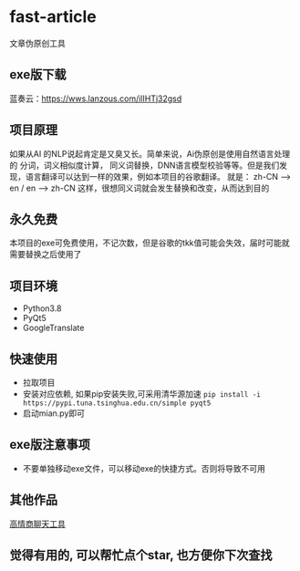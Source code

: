 # fast-article
文章伪原创工具

## exe版下载
蓝奏云：https://wws.lanzous.com/ilIHTj32gsd

## 项目原理
如果从AI 的NLP说起肯定是又臭又长。简单来说，Ai伪原创是使用自然语言处理的 分词，词义相似度计算，
同义词替换，DNN语言模型校验等等。但是我们发现，语言翻译可以达到一样的效果，例如本项目的谷歌翻译。
就是： zh-CN --> en / en --> zh-CN 这样，很想同义词就会发生替换和改变，从而达到目的

## 永久免费
本项目的exe可免费使用，不记次数，但是谷歌的tkk值可能会失效，届时可能就需要替换之后使用了

## 项目环境
- Python3.8
- PyQt5
- GoogleTranslate

## 快速使用
- 拉取项目
- 安装对应依赖, 如果pip安装失败,可采用清华源加速 `pip install -i https://pypi.tuna.tsinghua.edu.cn/simple pyqt5`
- 启动mian.py即可

## exe版注意事项
- 不要单独移动exe文件，可以移动exe的快捷方式。否则将导致不可用

## 其他作品
[高情商聊天工具](http://haiwang.natapp1.cc/product.html)

## 觉得有用的, 可以帮忙点个star, 也方便你下次查找
